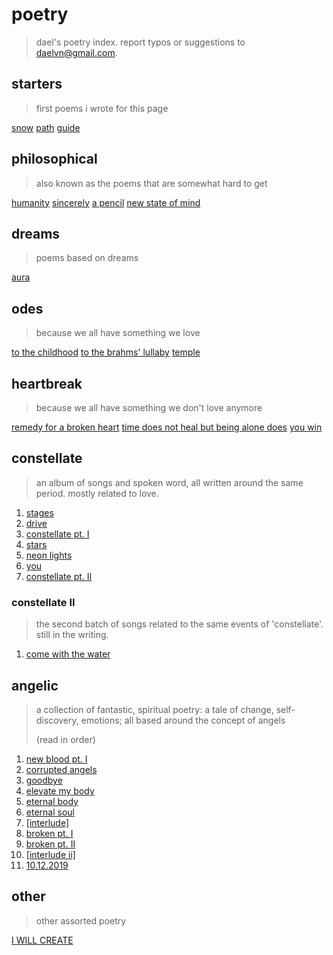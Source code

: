 # poetry

> dael's poetry index.
> report typos or suggestions to [daelvn@gmail.com](mailto:daelvn@gmail.com).

## starters

> first poems i wrote for this page

[snow](snow.html)
[path](path.html)
[guide](guide.html)

## philosophical

> also known as the poems that are somewhat hard to get

[humanity](humanity.html)
[sincerely](sincerely.html)
[a pencil](pencil.html)
[new state of mind](state.html)

## dreams

> poems based on dreams

[aura](aura.html)

## odes

> because we all have something we love

[to the childhood](childhood.html)
[to the brahms' lullaby](brahms.html)
[temple](temple.md)

## heartbreak

> because we all have something we don't love anymore

[remedy for a broken heart](remedy.html)
[time does not heal but being alone does](time.html)
[you win](win.html)

## constellate

> an album of songs and spoken word, all written around the same period. mostly related to love.

1. [stages](constellate/stages.html)
2. [drive](constellate/drive.html)
3. [constellate pt. I](constellate/constellate-1.html)
4. [stars](constellate/stars.html)
5. [neon lights](constellate/neon-lights.html)
6. [you](constellate/you.html)
7. [constellate pt. II](constellate/constellate-2.html)

### constellate II

> the second batch of songs related to the same events of 'constellate'. still in the writing.

1. [come with the water](constellate-2/water.html)

## angelic

> a collection of fantastic, spiritual poetry: a tale of change, self-discovery, emotions; all based around the concept of angels
>
> (read in order)

1. [new blood pt. I](angelic/blood-1.html)
2. [corrupted angels](angelic/corrupted.html)
3. [goodbye](angelic/goodbye.html)
4. [elevate my body](angelic/elevate.html)
5. [eternal body](angelic/body.html)
6. [eternal soul](angelic/soul.html)
7. [[interlude]](angelic/interlude.html)
8. [broken pt. I](angelic/broken-1.html)
9. [broken pt. II](angelic/broken-2.html)
10. [[interlude ii]](angelic/interlude-2.html)
11. [10.12.2019](angelic/10-12-2019.html)

## other

> other assorted poetry

[I WILL CREATE](create.html)